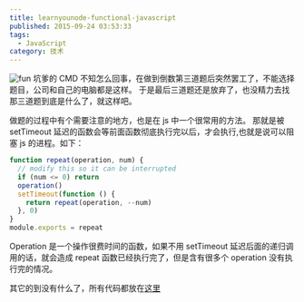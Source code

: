 ```yaml
---
title: learnyounode-functional-javascript
published: 2015-09-24 03:53:33
tags:
  - JavaScript
category: 技术
---
```


![fun](/imgs/learnyounode-functional-javascript.png)
坑爹的 CMD 不知怎么回事，在做到倒数第三道题后突然罢工了，不能选择题目，公司和自己的电脑都是这样。
于是最后三道题还是放弃了，也没精力去找那三道题到底是什么了，就这样吧。

做题的过程中有个需要注意的地方，也是在 js 中一个很常用的方法。
那就是被 setTimeout 延迟的函数会等前面函数彻底执行完以后，才会执行,也就是说可以阻塞 js 的进程。如下：

```javascript
function repeat(operation, num) {
  // modify this so it can be interrupted
  if (num <= 0) return
  operation()
  setTimeout(function () {
    return repeat(operation, --num)
  }, 0)
}
module.exports = repeat
```

Operation 是一个操作很费时间的函数，如果不用 setTimeout 延迟后面的递归调用的话，就会造成 repeat 函数已经执行完了，但是含有很多个 operation 没有执行完的情况。

其它的到没有什么了，所有代码都放在[这里](https://github.com/kisnows/nodeschool/tree/master/functional-javascript)
